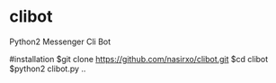 # clibot

Python2 Messenger Cli Bot


#installation
$git clone https://github.com/nasirxo/clibot.git
$cd clibot
$python2 clibot.py
..

